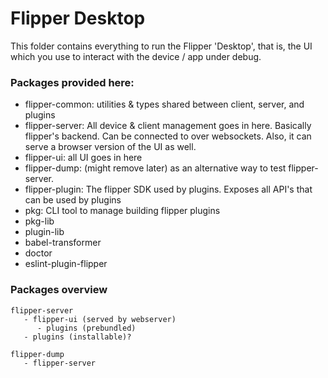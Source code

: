 # Flipper Desktop

This folder contains everything to run the Flipper 'Desktop', that is, the UI which you use to interact with the device / app under debug.

### Packages provided here:

* flipper-common: utilities & types shared between client, server, and plugins
* flipper-server: All device & client management goes in here. Basically flipper's backend. Can be connected to over websockets. Also, it can serve a browser version of the UI as well.
* flipper-ui: all UI goes in here
* flipper-dump: (might remove later) as an alternative way to test flipper-server.
* flipper-plugin: The flipper SDK used by plugins. Exposes all API's that can be used by plugins
* pkg: CLI tool to manage building flipper plugins
* pkg-lib
* plugin-lib
* babel-transformer
* doctor
* eslint-plugin-flipper

### Packages overview

```
flipper-server
   - flipper-ui (served by webserver)
      - plugins (prebundled)
   - plugins (installable)?

flipper-dump
   - flipper-server
```
